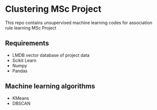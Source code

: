 # Clustering MSc Project
This repo contains unsupervised machine learning codes for association rule learning MSc Project
## Requirements
- LMDB vector database of project data
- Scikit Learn
- Numpy
- Pandas
## Machine learning algorithms
- KMeans
- DBSCAN
